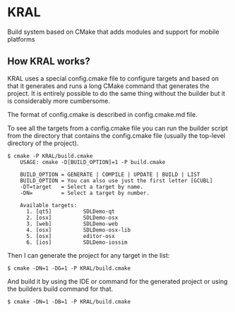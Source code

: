 # KRAL

Build system based on CMake that adds modules and support for mobile platforms

## How KRAL works?

KRAL uses a special config.cmake file to configure targets and based on that it
generates and runs a long CMake command that generates the project. It is
entirely possible to do the same thing without the builder but it is considerably
more cumbersome.

The format of config.cmake is described in config.cmake.md file.

To see all the targets from a config.cmake file you can run the builder script
from the directory that contains the config.cmake file (usually the top-level
directory of the project).

    $ cmake -P KRAL/build.cmake
        USAGE: cmake -D[BUILD_OPTION]=1 -P build.cmake

        BUILD_OPTION = GENERATE | COMPILE | UPDATE | BUILD | LIST
        BUILD_OPTION = You can also use just the first letter [GCUBL]
        -DT=target   = Select a target by name.
        -DN=         = Select a target by number.

        Available targets:
          1. [qt5]          SDLDemo-qt
          2. [osx]          SDLDemo-osx
          3. [web]          SDLDemo-web
          4. [osx]          SDLDemo-osx-lib
          5. [osx]          editor-osx
          6. [ios]          SDLDemo-iossim 

Then I can generate the project for any target in the list:

    $ cmake -DN=1 -DG=1 -P KRAL/build.cmake

And build it by using the IDE or command for the generated project or using the
builders build command for that.

    $ cmake -DN=1 -DB=1 -P KRAL/build.cmake

